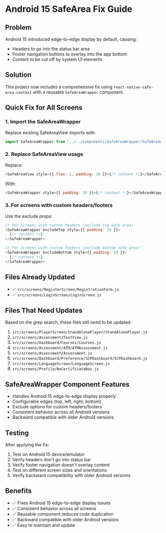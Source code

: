 # Android 15 SafeArea Fix Guide

## Problem

Android 15 introduced edge-to-edge display by default, causing:

- Headers to go into the status bar area
- Footer navigation buttons to overlay into the app bottom
- Content to be cut off by system UI elements

## Solution

This project now includes a comprehensive fix using `react-native-safe-area-context` with a reusable `SafeAreaWrapper` component.

## Quick Fix for All Screens

### 1. Import the SafeAreaWrapper

Replace existing SafeAreaView imports with:

```javascript
import SafeAreaWrapper from '../../components/SafeAreaWrapper/SafeAreaWrapper';
```

### 2. Replace SafeAreaView usage

Replace:

```javascript
<SafeAreaView style={{ flex: 1, padding: 10 }}>{/* content */}</SafeAreaView>
```

With:

```javascript
<SafeAreaWrapper style={{ padding: 10 }}>{/* content */}</SafeAreaWrapper>
```

### 3. For screens with custom headers/footers

Use the exclude props:

```javascript
// For screens with custom headers (exclude top safe area)
<SafeAreaWrapper excludeTop style={{ padding: 10 }}>
  {/* content */}
</SafeAreaWrapper>

// For screens with custom footers (exclude bottom safe area)
<SafeAreaWrapper excludeBottom style={{ padding: 10 }}>
  {/* content */}
</SafeAreaWrapper>
```

## Files Already Updated

- ✅ `src/screens/RegisterScreen/RegistrationForm.js`
- ✅ `src/screens/LoginScreen/LoginScreen.js`

## Files That Need Updates

Based on the grep search, these files still need to be updated:

1. `src/screens/PlayerScreen/StandAlonePlayer/StandAlonePlayer.js`
2. `src/screens/Assessment/TestView.js`
3. `src/screens/Dashboard/Courses/Courses.js`
4. `src/screens/Assessment/ATM/ATMAssessment.js`
5. `src/screens/Assessment/Assessment.js`
6. `src/screens/Dashboard/Preference/SCPDashboard/SCPDashboard.js`
7. `src/screens/LanguageScreen/LanguageScreen.js`
8. `src/screens/Profile/NoCertificateBox.js`

## SafeAreaWrapper Component Features

- Handles Android 15 edge-to-edge display properly
- Configurable edges (top, left, right, bottom)
- Exclude options for custom headers/footers
- Consistent behavior across all Android versions
- Backward compatible with older Android versions

## Testing

After applying the fix:

1. Test on Android 15 device/emulator
2. Verify headers don't go into status bar
3. Verify footer navigation doesn't overlay content
4. Test on different screen sizes and orientations
5. Verify backward compatibility with older Android versions

## Benefits

- ✅ Fixes Android 15 edge-to-edge display issues
- ✅ Consistent behavior across all screens
- ✅ Reusable component reduces code duplication
- ✅ Backward compatible with older Android versions
- ✅ Easy to maintain and update
